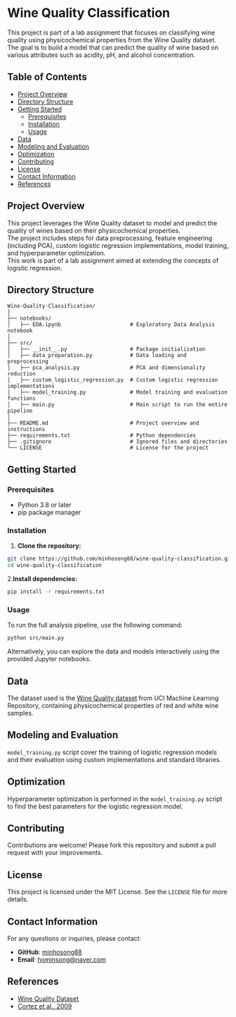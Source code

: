 # Wine Quality Classification

This project is part of a lab assignment that focuses on classifying wine quality using physicochemical properties from the Wine Quality dataset.<br> The goal is to build a model that can predict the quality of wine based on various attributes such as acidity, pH, and alcohol concentration.

## Table of Contents

- [Project Overview](#project-overview)
- [Directory Structure](#directory-structure)
- [Getting Started](#getting-started)
  - [Prerequisites](#prerequisites)
  - [Installation](#installation)
  - [Usage](#usage)
- [Data](#data)
- [Modeling and Evaluation](#modeling-and-evaluation)
- [Optimization](#optimization)
- [Contributing](#contributing)
- [License](#license)
- [Contact Information](#contact-information)
- [References](#references)

## Project Overview

This project leverages the Wine Quality dataset to model and predict the quality of wines based on their physicochemical properties.<br> The project includes steps for data preprocessing, feature engineering (including PCA), custom logistic regression implementations, model training, and hyperparameter optimization. <br> This work is part of a lab assignment aimed at extending the concepts of logistic regression.

## Directory Structure

```plaintext
Wine-Quality-Classification/
│
├── notebooks/
│   ├── EDA.ipynb                      # Exploratory Data Analysis notebook
│
├── src/
│   ├── __init__.py                    # Package initialization
│   ├── data_preparation.py            # Data loading and preprocessing
│   ├── pca_analysis.py                # PCA and dimensionality reduction
│   ├── custom_logistic_regression.py  # Custom logistic regression implementations
│   ├── model_training.py              # Model training and evaluation functions
│   ├── main.py                        # Main script to run the entire pipeline
│
├── README.md                          # Project overview and instructions
├── requirements.txt                   # Python dependencies
├── .gitignore                         # Ignored files and directories
└── LICENSE                            # License for the project
```

## Getting Started

### Prerequisites

- Python 3.8 or later
- pip package manager

### Installation

1. **Clone the repository:**

```bash
git clone https://github.com/minhosong88/wine-quality-classification.git
cd wine-quality-classification
```

2.**Install dependencies:**

```bash
pip install -r requirements.txt
```

### Usage

To run the full analysis pipeline, use the following command:

```bash
python src/main.py
```

Alternatively, you can explore the data and models interactively using the provided Jupyter notebooks.

## Data

The dataset used is the [Wine Quality dataset](https://archive.ics.uci.edu/dataset/186/wine+quality) from UCI Machine Learning Repository, containing physicochemical properties of red and white wine samples.

## Modeling and Evaluation

`model_training.py` script cover the training of logistic regression models and their evaluation using custom implementations and standard libraries.

## Optimization

Hyperparameter optimization is performed in the `model_training.py` script to find the best parameters for the logistic regression model.

## Contributing

Contributions are welcome! Please fork this repository and submit a pull request with your improvements.

## License

This project is licensed under the MIT License. See the `LICENSE` file for more details.

## Contact Information

For any questions or inquiries, please contact:

- **GitHub**: [minhosong88](https://github.com/minhosong88)
- **Email**: [hominsong@naver.com](mailto:hominsong@naver.com)

## References

- [Wine Quality Dataset](https://archive.ics.uci.edu/dataset/186/wine+quality)
- [Cortez et al., 2009](https://www.semanticscholar.org/paper/Modeling-wine-preferences-by-data-mining-from-Cortez-Cerdeira/bf15a0ccc14ac1deb5cea570c870389c16be019c)
